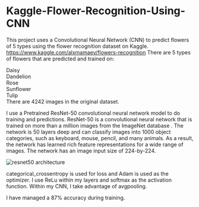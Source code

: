 # Kaggle-Flower-Recognition-Using-CNN

This project uses a Convolutional Neural Network (CNN) to predict flowers of 5 types using the flower recognition dataset on Kaggle.
https://www.kaggle.com/alxmamaev/flowers-recognition 
There are 5 types of flowers that are predicted and trained on:

Daisy </br>
Dandelion</br>
Rose</br>
Sunflower</br>
Tulip</br>
There are 4242 images in the original dataset.

I use a Pretrained ResNet-50 convolutional neural network model to do training and predictions. ResNet-50 is a convolutional neural network that is trained on more than a million images from the ImageNet database . The network is 50 layers deep and can classify images into 1000 object categories, such as keyboard, mouse, pencil, and many animals. As a result, the network has learned rich feature representations for a wide range of images. The network has an image input size of 224-by-224.

![resnet50 architecture](https://www.researchgate.net/publication/331364877/figure/fig3/AS:741856270901252@1553883726825/Left-ResNet50-architecture-Blocks-with-dotted-line-represents-modules-that-might-be.png) 

categorical_crossentropy is used for loss and Adam is used as the optimizer. I use ReLu within my layers and softmax as the activation function. Within my CNN, I take advantage of avgpooling.


I have managed a 87% accuracy during training.
